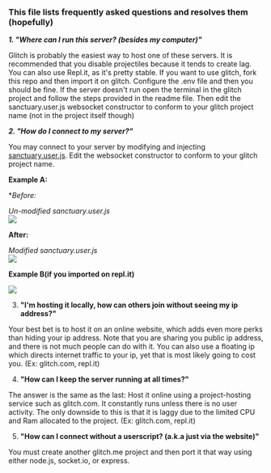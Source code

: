 ### This file lists frequently asked questions and resolves them (hopefully) 

***1. "Where can I run this server? (besides my computer)"***

Glitch is probably the easiest way to host one of these servers. It is recommended that you disable projectiles because it tends to create lag. You can also use Repl.it, as it's pretty stable. If you want to use glitch, fork this repo and then import it on glitch. Configure the .env file and then you should be fine. If the server doesn't run open the terminal in the glitch project and follow the steps provided in the readme file. Then edit the sanctuary.user.js websocket constructor to conform to your glitch project name (not in the project itself though)

***2. "How do I connect to my server?"***

You may connect to your server by modifying and injecting [sanctuary.user.js](https://github.com/Picoseconds/sanctuary/blob/master/sanctuary.user.js). Edit the websocket constructor to conform to your glitch project name.


**Example A:**

**Before:*

_Un-modified sanctuary.user.js_ <br>
![](https://cdn.discordapp.com/attachments/452951686751977473/785663363404660736/Screenshot_2020_12_07_19_24_492x.png)


**After:**

_Modified sanctuary.user.js_ <br>
![](https://cdn.discordapp.com/attachments/452951686751977473/785669534207311882/Screenshot_2020_12_07_19_31_402x.png)

**Example B(if you imported on repl.it)**


![](https://cdn.discordapp.com/attachments/452951686751977473/785670425211699260/Screenshot_2020_12_07_19_51_172x.png)

                                                                                                                                                                        
3. **"I'm hosting it locally, how can others join without seeing my ip address?"**

Your best bet is to host it on an online website, which adds even more perks than hiding your ip address. Note that you are sharing you public ip address, and there 
is not much people can do with it. You can also use a floating ip which directs internet traffic to your ip, yet that is most likely going to cost you. (Ex: glitch.com, repl.it)

4. **"How can I keep the server running at all times?"**

The answer is the same as the last: Host it online using a project-hosting service such as glitch.com. It constantly runs unless there is no user activity. The only 
downside to this is that it is laggy due to the limited CPU and Ram allocated to the project. (Ex: glitch.com, repl.it)

5. **"How can I connect without a userscript? (a.k.a just via the website)"**

You must create another glitch.me project and then port it that way using either node.js, socket.io, or express.
